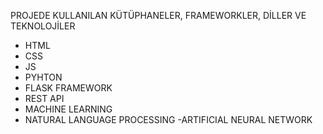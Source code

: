 PROJEDE KULLANILAN KÜTÜPHANELER, FRAMEWORKLER, DİLLER VE TEKNOLOJİLER

- HTML
- CSS
- JS
- PYHTON
- FLASK FRAMEWORK
- REST API
- MACHINE LEARNING
- NATURAL LANGUAGE PROCESSING
-ARTIFICIAL NEURAL NETWORK
